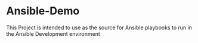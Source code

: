 # Ansible-Demo
This Project is intended to use as the source for Ansible playbooks to run in the Ansible Development environment 
